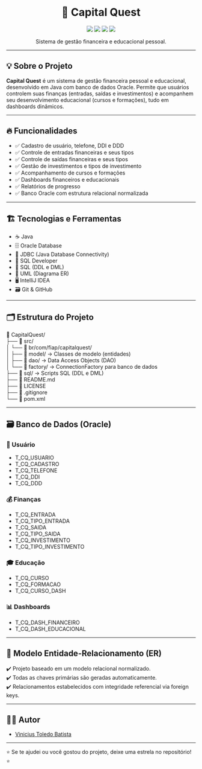 <h1 align="center">🚀 Capital Quest</h1>

<p align="center">
  <img src="https://img.shields.io/github/license/ViniciusToledoBatista/CapitalQuest"/>
  <img src="https://img.shields.io/github/repo-size/ViniciusToledoBatista/CapitalQuest"/>
  <img src="https://img.shields.io/github/languages/count/ViniciusToledoBatista/CapitalQuest"/>
  <img src="https://img.shields.io/github/languages/top/ViniciusToledoBatista/CapitalQuest"/>
</p>

<p align="center">
  Sistema de gestão financeira e educacional pessoal.
</p>

---

## 💡 Sobre o Projeto

**Capital Quest** é um sistema de gestão financeira pessoal e educacional, desenvolvido em Java com banco de dados Oracle. Permite que usuários controlem suas finanças (entradas, saídas e investimentos) e acompanhem seu desenvolvimento educacional (cursos e formações), tudo em dashboards dinâmicos.

---

## 🔥 Funcionalidades

- ✅ Cadastro de usuário, telefone, DDI e DDD
- ✅ Controle de entradas financeiras e seus tipos
- ✅ Controle de saídas financeiras e seus tipos
- ✅ Gestão de investimentos e tipos de investimento
- ✅ Acompanhamento de cursos e formações
- ✅ Dashboards financeiros e educacionais
- ✅ Relatórios de progresso
- ✅ Banco Oracle com estrutura relacional normalizada

---

## 🏗️ Tecnologias e Ferramentas

- ☕ Java
- 🗄️ Oracle Database
- 🔗 JDBC (Java Database Connectivity)
- 🧠 SQL Developer
- 📄 SQL (DDL e DML)
- 📝 UML (Diagrama ER)
- 🖥️ IntelliJ IDEA
- 🗃️ Git & GitHub

---

## 🗂️ Estrutura do Projeto

📁 CapitalQuest/  
├── 📁 src/  
│   └── 📁 br/com/fiap/capitalquest/  
│       ├── 📁 model/  → Classes de modelo (entidades)  
│       ├── 📁 dao/    → Data Access Objects (DAO)  
│       └── 📁 factory/ → ConnectionFactory para banco de dados  
├── 📁 sql/ → Scripts SQL (DDL e DML)  
├── 📄 README.md  
├── 📜 LICENSE  
├── 📄 .gitignore  
└── 📄 pom.xml 

---

## 🗃️ Banco de Dados (Oracle)

### 🧍 Usuário
- T_CQ_USUARIO
- T_CQ_CADASTRO
- T_CQ_TELEFONE
- T_CQ_DDI
- T_CQ_DDD

### 💰 Finanças
- T_CQ_ENTRADA
- T_CQ_TIPO_ENTRADA
- T_CQ_SAIDA
- T_CQ_TIPO_SAIDA
- T_CQ_INVESTIMENTO
- T_CQ_TIPO_INVESTIMENTO

### 🎓 Educação
- T_CQ_CURSO
- T_CQ_FORMACAO
- T_CQ_CURSO_DASH

### 📊 Dashboards
- T_CQ_DASH_FINANCEIRO
- T_CQ_DASH_EDUCACIONAL


---

## 🧠 Modelo Entidade-Relacionamento (ER)

✔️ Projeto baseado em um modelo relacional normalizado.  
✔️ Todas as chaves primárias são geradas automaticamente.  
✔️ Relacionamentos estabelecidos com integridade referencial via foreign keys.

---

## 👨‍💻 Autor

- [Vinicius Toledo Batista](https://www.linkedin.com/in/vinicius-toledo-736442253/)

---

⭐ Se te ajudei ou você gostou do projeto, deixe uma estrela no repositório! ⭐
